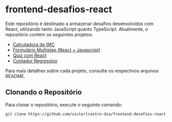 # frontend-desafios-react

Este repositório é destinado a armazenar desafios desenvolvidos com React, utilizando tanto JavaScript quanto TypeScript. Atualmente, o repositório contém os seguintes projetos:

- [Calculadora de IMC](Calculadora%20de%20IMC/README.md)
- [Formulário Multistep (React + Javascript)](Formul%C3%A1rio%20Multistep%20(React%20+%20Javascript)/README.md)
- [Quiz com React](Quiz%20com%20React/README.md)
- [Contador Regressivo](Contador%20Regressivo/README.md)

Para mais detalhes sobre cada projeto, consulte os respectivos arquivos README.

## Clonando o Repositório

Para clonar o repositório, execute o seguinte comando:

```sh
git clone https://github.com/victorlcastro-dsa/frontend-desafios-react.git